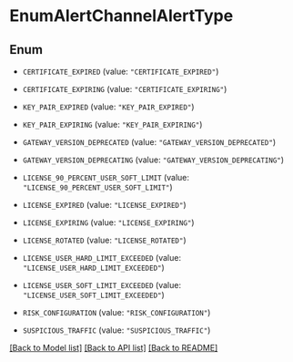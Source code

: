 # EnumAlertChannelAlertType

## Enum


* `CERTIFICATE_EXPIRED` (value: `"CERTIFICATE_EXPIRED"`)

* `CERTIFICATE_EXPIRING` (value: `"CERTIFICATE_EXPIRING"`)

* `KEY_PAIR_EXPIRED` (value: `"KEY_PAIR_EXPIRED"`)

* `KEY_PAIR_EXPIRING` (value: `"KEY_PAIR_EXPIRING"`)

* `GATEWAY_VERSION_DEPRECATED` (value: `"GATEWAY_VERSION_DEPRECATED"`)

* `GATEWAY_VERSION_DEPRECATING` (value: `"GATEWAY_VERSION_DEPRECATING"`)

* `LICENSE_90_PERCENT_USER_SOFT_LIMIT` (value: `"LICENSE_90_PERCENT_USER_SOFT_LIMIT"`)

* `LICENSE_EXPIRED` (value: `"LICENSE_EXPIRED"`)

* `LICENSE_EXPIRING` (value: `"LICENSE_EXPIRING"`)

* `LICENSE_ROTATED` (value: `"LICENSE_ROTATED"`)

* `LICENSE_USER_HARD_LIMIT_EXCEEDED` (value: `"LICENSE_USER_HARD_LIMIT_EXCEEDED"`)

* `LICENSE_USER_SOFT_LIMIT_EXCEEDED` (value: `"LICENSE_USER_SOFT_LIMIT_EXCEEDED"`)

* `RISK_CONFIGURATION` (value: `"RISK_CONFIGURATION"`)

* `SUSPICIOUS_TRAFFIC` (value: `"SUSPICIOUS_TRAFFIC"`)


[[Back to Model list]](../README.md#documentation-for-models) [[Back to API list]](../README.md#documentation-for-api-endpoints) [[Back to README]](../README.md)


